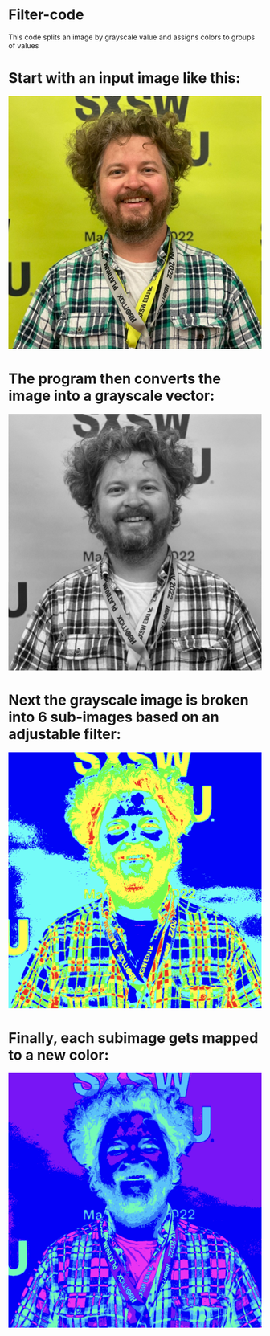 # Filter-code
This code splits an image by grayscale value and assigns colors to groups of values 

# Start with an input image like this:
![First Image](Images/img.jpeg)

# The program then converts the image into a grayscale vector:
![Grayscale](Images/grayscale.png)

# Next the grayscale image is broken into 6 sub-images based on an adjustable filter:
![Grayscale2](Images/grayscale2.png)

# Finally, each subimage gets mapped to a new color:
![Final Img](Images/final_img.png)
